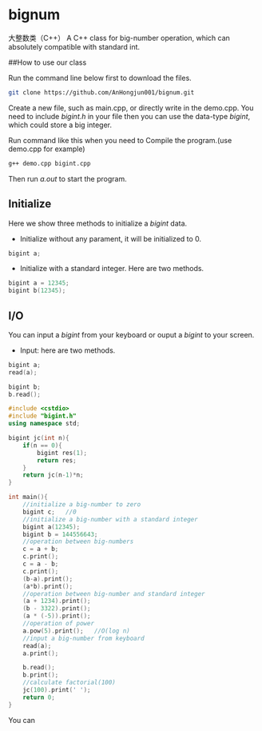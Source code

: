 # bignum
大整数类（C++）
A C++ class for big-number operation, which can absolutely compatible with standard int.

##How to use our class

Run the command line below first to download the files.
```bash
git clone https://github.com/AnHongjun001/bignum.git
```

Create a new file, such as main.cpp, or directly write in the demo.cpp. You need to include *bigint.h* in your file then you can use the data-type *bigint*, which could store a big integer.

Run command like this when you need to Compile the program.(use demo.cpp for example)

```bash
g++ demo.cpp bigint.cpp
```
Then run *a.out* to start the program.

## Initialize

Here we show three methods to initialize a *bigint* data.

* Initialize without any parament, it will be initialized to 0.
```cpp
bigint a;
```

* Initialize with a standard integer. Here are two methods.
```cpp
bigint a = 12345;
bigint b(12345);
```

## I/O

You can input a *bigint* from your keyboard or ouput a *bigint* to your screen.

* Input: here are two methods.
```cpp
bigint a;
read(a);
```
```cpp
bigint b;
b.read();
```

```cpp
#include <cstdio>
#include "bigint.h"
using namespace std;

bigint jc(int n){
	if(n == 0){
		bigint res(1);
		return res;
	}
	return jc(n-1)*n;
}

int main(){
	//initialize a big-number to zero
	bigint c;	//0
	//initialize a big-number with a standard integer
	bigint a(12345);
	bigint b = 144556643;
	//operation between big-numbers
	c = a + b;
	c.print();
	c = a - b;
	c.print();
	(b-a).print();
	(a*b).print();
	//operation between big-number and standard integer
	(a + 1234).print();
	(b - 3322).print();
	(a * (-5)).print();
	//operation of power
	a.pow(5).print();	//O(log n)
	//input a big-number from keyboard
	read(a);
	a.print();

	b.read();
	b.print();
	//calculate factorial(100)
	jc(100).print(' ');
	return 0;
}

```

You can